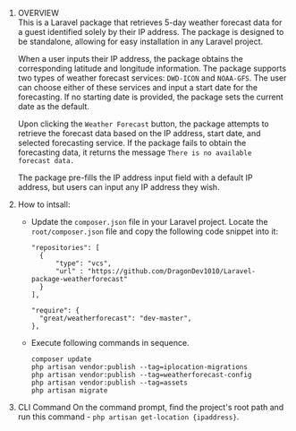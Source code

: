 1. OVERVIEW  
  This is a Laravel package that retrieves 5-day weather forecast data for a guest identified solely by their IP address. The package is designed to be standalone, allowing for easy installation in any Laravel project.

    When a user inputs their IP address, the package obtains the corresponding latitude and longitude information. The package supports two types of weather forecast services: `DWD-ICON` and `NOAA-GFS`. The user can choose either of these services and input a start date for the forecasting. If no starting date is provided, the package sets the current date as the default.

    Upon clicking the `Weather Forecast` button, the package attempts to retrieve the forecast data based on the IP address, start date, and selected forecasting service. If the package fails to obtain the forecasting data, it returns the message `There is no available forecast data.`

    The package pre-fills the IP address input field with a default IP address, but users can input any IP address they wish.

2. How to intsall:  
    - Update the `composer.json` file in your Laravel project. Locate the `root/composer.json` file and copy the following code snippet into it:
    
      ```
      "repositories": [
        {
            "type": "vcs",
            "url" : "https://github.com/DragonDev1010/Laravel-package-weatherforecast"
        }
      ],

      "require": {
        "great/weatherforecast": "dev-master",
      },
      ```


    - Execute following commands in sequence.
      ```
      composer update
      php artisan vendor:publish --tag=iplocation-migrations
      php artisan vendor:publish --tag=weatherforecast-config
      php artisan vendor:publish --tag=assets
      php artisan migrate
      ```

3. CLI Command
  On the command prompt, find the project's root path and run this command - `php artisan get-location {ipaddress}`.